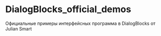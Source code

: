# DialogBlocks_official_demos
 Официальные примеры интерфейсных программа в DialogBlocks от Julian Smart
